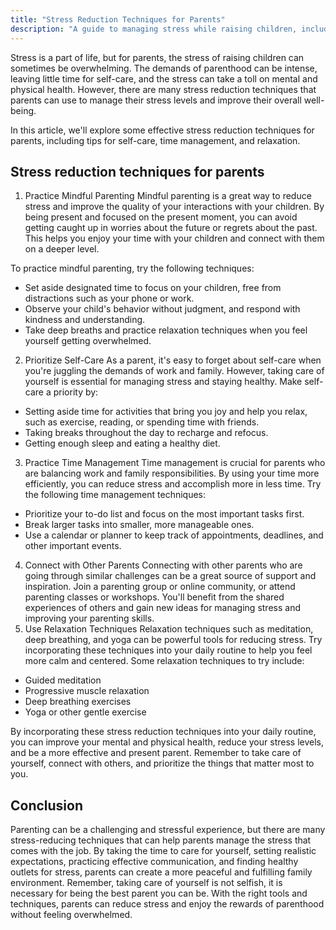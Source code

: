 ```yaml
---
title: "Stress Reduction Techniques for Parents"
description: "A guide to managing stress while raising children, including tips for self-care and time management."
---
```

Stress is a part of life, but for parents, the stress of raising children can sometimes be overwhelming. The demands of parenthood can be intense, leaving little time for self-care, and the stress can take a toll on mental and physical health. However, there are many stress reduction techniques that parents can use to manage their stress levels and improve their overall well-being.

In this article, we'll explore some effective stress reduction techniques for parents, including tips for self-care, time management, and relaxation.

## Stress reduction techniques for parents

1.  Practice Mindful Parenting Mindful parenting is a great way to reduce stress and improve the quality of your interactions with your children. By being present and focused on the present moment, you can avoid getting caught up in worries about the future or regrets about the past. This helps you enjoy your time with your children and connect with them on a deeper level.

To practice mindful parenting, try the following techniques:

-   Set aside designated time to focus on your children, free from distractions such as your phone or work.
-   Observe your child's behavior without judgment, and respond with kindness and understanding.
-   Take deep breaths and practice relaxation techniques when you feel yourself getting overwhelmed.

2.  Prioritize Self-Care As a parent, it's easy to forget about self-care when you're juggling the demands of work and family. However, taking care of yourself is essential for managing stress and staying healthy. Make self-care a priority by:

-   Setting aside time for activities that bring you joy and help you relax, such as exercise, reading, or spending time with friends.
-   Taking breaks throughout the day to recharge and refocus.
-   Getting enough sleep and eating a healthy diet.

3.  Practice Time Management Time management is crucial for parents who are balancing work and family responsibilities. By using your time more efficiently, you can reduce stress and accomplish more in less time. Try the following time management techniques:

-   Prioritize your to-do list and focus on the most important tasks first.
-   Break larger tasks into smaller, more manageable ones.
-   Use a calendar or planner to keep track of appointments, deadlines, and other important events.

4.  Connect with Other Parents Connecting with other parents who are going through similar challenges can be a great source of support and inspiration. Join a parenting group or online community, or attend parenting classes or workshops. You'll benefit from the shared experiences of others and gain new ideas for managing stress and improving your parenting skills.    
5.  Use Relaxation Techniques Relaxation techniques such as meditation, deep breathing, and yoga can be powerful tools for reducing stress. Try incorporating these techniques into your daily routine to help you feel more calm and centered. Some relaxation techniques to try include:
    

-   Guided meditation
-   Progressive muscle relaxation
-   Deep breathing exercises
-   Yoga or other gentle exercise

By incorporating these stress reduction techniques into your daily routine, you can improve your mental and physical health, reduce your stress levels, and be a more effective and present parent. Remember to take care of yourself, connect with others, and prioritize the things that matter most to you.

## Conclusion
Parenting can be a challenging and stressful experience, but there are many stress-reducing techniques that can help parents manage the stress that comes with the job. By taking the time to care for yourself, setting realistic expectations, practicing effective communication, and finding healthy outlets for stress, parents can create a more peaceful and fulfilling family environment. Remember, taking care of yourself is not selfish, it is necessary for being the best parent you can be. With the right tools and techniques, parents can reduce stress and enjoy the rewards of parenthood without feeling overwhelmed.
